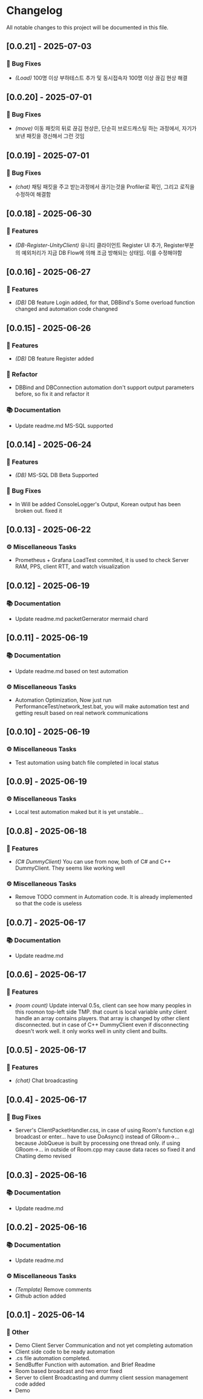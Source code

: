 # Changelog

All notable changes to this project will be documented in this file.

## [0.0.21] - 2025-07-03

### 🐛 Bug Fixes

- *(Load)* 100명 이상 부하테스트 추가 및 동시접속자 100명 이상 끊김 현상 해결

## [0.0.20] - 2025-07-01

### 🐛 Bug Fixes

- *(move)* 이동 패킷의 뒤로 끊김 현상은, 단순히 브로드캐스팅 하는 과정에서, 자기가 보낸 패킷을 갱신해서 그런 것임

## [0.0.19] - 2025-07-01

### 🐛 Bug Fixes

- *(chat)* 채팅 패킷을 주고 받는과정에서 끊기는것을 Profiler로 확인, 그리고 로직을 수정하여 해결함

## [0.0.18] - 2025-06-30

### 🚀 Features

- *(DB-Register-UnityClient)* 유니티 클라이언트 Register UI 추가, Register부분의 예외처리가 지금 DB Flow에 의해 조금 방해되는 상태임. 이를 수정해야함

## [0.0.16] - 2025-06-27

### 🚀 Features

- *(DB)* DB feature Login added, for that, DBBind's Some overload function changed and automation code changned

## [0.0.15] - 2025-06-26

### 🚀 Features

- *(DB)* DB feature Register added

### 🚜 Refactor

- DBBind and DBConnection automation don't support output parameters before, so fix it and refactor it

### 📚 Documentation

- Update readme.md MS-SQL supported

## [0.0.14] - 2025-06-24

### 🚀 Features

- *(DB)* MS-SQL DB Beta Supported

### 🐛 Bug Fixes

- In Will be added ConsoleLogger's Output, Korean output has been broken out. fixed it

## [0.0.13] - 2025-06-22

### ⚙️ Miscellaneous Tasks

- Prometheus + Grafana LoadTest commited, it is used to check Server RAM, PPS, client RTT, and watch visualization

## [0.0.12] - 2025-06-19

### 📚 Documentation

- Update readme.md packetGernerator mermaid chard

## [0.0.11] - 2025-06-19

### 📚 Documentation

- Update readme.md based on test automation

### ⚙️ Miscellaneous Tasks

- Automation Optimization, Now just run PerformanceTest/network_test.bat, you will make automation test and getting result based on real network communications

## [0.0.10] - 2025-06-19

### ⚙️ Miscellaneous Tasks

- Test automation using batch file completed in local status

## [0.0.9] - 2025-06-19

### ⚙️ Miscellaneous Tasks

- Local test automation maked but it is yet unstable...

## [0.0.8] - 2025-06-18

### 🚀 Features

- *(C# DummyClient)* You can use from now, both of C# and C++ DummyClient. They seems like working well

### ⚙️ Miscellaneous Tasks

- Remove TODO comment in Automation code. It is already implemented so that the code is useless

## [0.0.7] - 2025-06-17

### 📚 Documentation

- Update readme.md

## [0.0.6] - 2025-06-17

### 🚀 Features

- *(room count)* Update interval 0.5s, client can see how many peoples in this roomon top-left side TMP. that count is local variable unity client handle an array contains players. that array is changed by other client disconnected. but in case of C++ DummyClient even if disconnecting doesn't work well. it only works well in unity client and builts.

## [0.0.5] - 2025-06-17

### 🚀 Features

- *(chat)* Chat broadcasting

## [0.0.4] - 2025-06-17

### 🐛 Bug Fixes

- Server's ClientPacketHandler.css, in case of using Room's function e.g) broadcast or enter... have to use DoAsync() instead of GRoom->... because JobQueue is built by processing one thread only. if using GRoom->... in outside of Room.cpp may cause data races so fixed it and Chatiing demo revised

## [0.0.3] - 2025-06-16

### 📚 Documentation

- Update readme.md

## [0.0.2] - 2025-06-16

### 📚 Documentation

- Update readme.md

### ⚙️ Miscellaneous Tasks

- *(Template)* Remove comments
- Github action added

## [0.0.1] - 2025-06-14

### 💼 Other

- Demo Client Server Communication and not yet completing automation
- Client side code to be ready automation
- .cs file automation completed.
- SendBuffer Function with automation. and Brief Readme
- Room based broadcast and two error fixed
- Server to client Broadcasting and dummy client session management code added
- Demo

<!-- generated by git-cliff -->
